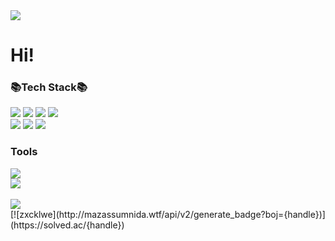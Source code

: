 <!-- 
git readme 사용법
https://gist.github.com/ihoneymon/652be052a0727ad59601
https://github.com/kyechan99/capsule-render/blob/master/docs/README_kr.md
-->

<!-- 
readme header 설정
출처: https://github.com/kyechan99/capsule-render/blob/master/docs/README_kr.md
<img src="https://capsule-render.vercel.app/api?type=모양&color=색상코드&height=높이&section=header&text=텍스트&fontSize=텍스트크기"/>
-->
<div>
<img src="https://capsule-render.vercel.app/api?type=waving&color=auto&height=300&section=header&fontSize=90"/>
<h1>Hi!</h1>
</div>


<!-- 사용할 줄 아는 기술 리스트
<img src="https://img.shields.io/badge/아이콘내용-바탕색?style=flat&logo=로고이름&logoColor=white"/>
icon: https://simpleicons.org
-->
<div align="left">
  <div>
    <h3>📚Tech Stack📚</h3>
    <img src="https://img.shields.io/badge/Spring-6DB33F?style=flat&logo=Spring&logoColor=white" />
    <img src="https://img.shields.io/badge/Flask-000000?style=flat&logo=Flask&logoColor=white" />
    <img src="https://img.shields.io/badge/Java-007396?style=flat&logo=Java&logoColor=white" />
    <img src="https://img.shields.io/badge/Python-3776AB?style=flat&logo=Python&logoColor=white" />
    <br>
    <img src="https://img.shields.io/badge/HTML5-E34F26?style=flat&logo=HTML5&logoColor=white" />
    <img src="https://img.shields.io/badge/CSS3-1572B6?style=flat&logo=CSS3&logoColor=white" />
    <img src="https://img.shields.io/badge/JavaScrpit-F7DF1E?style=flat&logo=JS&logoColor=white" />
  </div>
  <div>
    <h3>Tools</h3>
    <img src="https://img.shields.io/badge/github-181717?style=flat&logo=GitHub&logoColor=white" />
  </div>
  
</div>




<!-- 
<img src="https://github-readme-stats.vercel.app/api/top-langs/?username=본인아이디&layout=compact"><br><br>
<img src="https://github-readme-stats.vercel.app/api?username=본인아이디&show_icons=true">
-->
<div>
  <img src="https://github-readme-stats.vercel.app/api/top-langs/?username=arcensia&layout=compact"><br><br>
  <img src="https://github-readme-stats.vercel.app/api?username=arcensia&show_icons=true">  
</div>
<!-- 
백준 티어 출처:https://github.com/mazassumnida/mazassumnida?tab=readme-ov-file
-->
[![zxcklwe](http://mazassumnida.wtf/api/v2/generate_badge?boj={handle})](https://solved.ac/{handle})




<!--
<img src="https://capsule-render.vercel.app/api?type=wave&color=auto&height=300&section=header&text=capsule%20render&fontSize=90" />
-->
